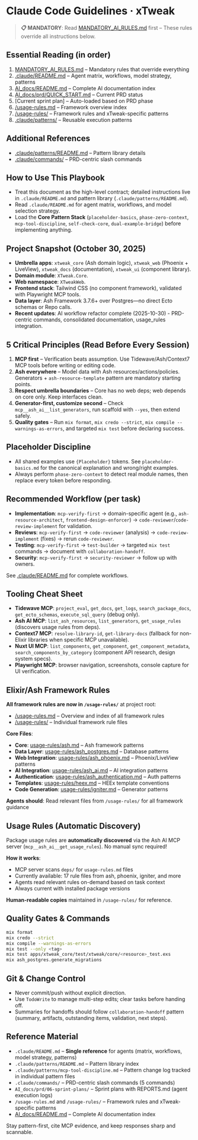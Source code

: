 # Claude Code Guidelines · xTweak

> **📋 MANDATORY**: Read [MANDATORY_AI_RULES.md](./MANDATORY_AI_RULES.md) first – These rules override all instructions below.

## Essential Reading (in order)

1. [MANDATORY_AI_RULES.md](./MANDATORY_AI_RULES.md) – Mandatory rules that override everything
2. [.claude/README.md](./.claude/README.md) – Agent matrix, workflows, model strategy, patterns
3. [AI_docs/README.md](./AI_docs/README.md) – Complete AI documentation index
4. [AI_docs/prd/QUICK_START.md](./AI_docs/prd/QUICK_START.md) – Current PRD status
5. [Current sprint plan] – Auto-loaded based on PRD phase
6. [/usage-rules.md](./usage-rules.md) – Framework overview index
7. [/usage-rules/](./usage-rules/) – Framework rules and xTweak-specific patterns
8. [.claude/patterns/](.//.claude/patterns/) – Reusable execution patterns

## Additional References

- [.claude/patterns/README.md](./.claude/patterns/README.md) – Pattern library details
- [.claude/commands/](./.claude/commands/) – PRD-centric slash commands

## How to Use This Playbook

- Treat this document as the high-level contract; detailed instructions live in `.claude/README.md` and pattern library (`.claude/patterns/README.md`).
- Read `.claude/README.md` for agent matrix, workflows, and model selection strategy.
- Load the **Core Pattern Stack** (`placeholder-basics`, `phase-zero-context`, `mcp-tool-discipline`, `self-check-core`, `dual-example-bridge`) before implementing anything.

## Project Snapshot (October 30, 2025)

- **Umbrella apps**: `xtweak_core` (Ash domain logic), `xtweak_web` (Phoenix + LiveView), `xtweak_docs` (documentation), `xtweak_ui` (component library).
- **Domain module**: `XTweak.Core`.
- **Web namespace**: `XTweakWeb`.
- **Frontend stack**: Tailwind CSS (no component framework), validated with Playwright MCP tools.
- **Data layer**: Ash Framework 3.7.6+ over Postgres—no direct Ecto schemas or Repo calls.
- **Recent updates**: AI workflow refactor complete (2025-10-30) - PRD-centric commands, consolidated documentation, usage_rules integration.

## 5 Critical Principles (Read Before Every Session)

1. **MCP first** – Verification beats assumption. Use Tidewave/Ash/Context7 MCP tools before writing or editing code.
2. **Ash everywhere** – Model data with Ash resources/actions/policies. Generators + `ash-resource-template` pattern are mandatory starting points.
3. **Respect umbrella boundaries** – Core has no web deps; web depends on core only. Keep interfaces clean.
4. **Generator-first, customize second** – Check `mcp__ash_ai__list_generators`, run scaffold with `--yes`, then extend safely.
5. **Quality gates** – Run `mix format`, `mix credo --strict`, `mix compile --warnings-as-errors`, and targeted `mix test` before declaring success.

## Placeholder Discipline

- All shared examples use `{Placeholder}` tokens. See `placeholder-basics.md` for the canonical explanation and wrong/right examples.
- Always perform `phase-zero-context` to detect real module names, then replace every token before responding.

## Recommended Workflow (per task)

- **Implementation**: `mcp-verify-first` → domain-specific agent (e.g., `ash-resource-architect`, `frontend-design-enforcer`) → `code-reviewer`/`code-review-implement` for validation.
- **Reviews**: `mcp-verify-first` → `code-reviewer` (analysis) → `code-review-implement` (fixes) → rerun `code-reviewer`.
- **Testing**: `mcp-verify-first` → `test-builder` → targeted `mix test` commands → document with `collaboration-handoff`.
- **Security**: `mcp-verify-first` → `security-reviewer` → follow up with owners.

See [.claude/README.md](./.claude/README.md) for complete workflows.

## Tooling Cheat Sheet

- **Tidewave MCP**: `project_eval`, `get_docs`, `get_logs`, `search_package_docs`, `get_ecto_schemas`, `execute_sql_query` (debug only).
- **Ash AI MCP**: `list_ash_resources`, `list_generators`, `get_usage_rules` (discovers usage rules from deps).
- **Context7 MCP**: `resolve-library-id`, `get-library-docs` (fallback for non-Elixir libraries when specific MCP unavailable).
- **Nuxt UI MCP**: `list_components`, `get_component`, `get_component_metadata`, `search_components_by_category` (component API research, design system specs).
- **Playwright MCP**: browser navigation, screenshots, console capture for UI verification.

## Elixir/Ash Framework Rules

**All framework rules are now in `/usage-rules/`** at project root:
- [/usage-rules.md](./usage-rules.md) – Overview and index of all framework rules
- [/usage-rules/](./usage-rules/) – Individual framework rule files

**Core Files**:
- **Core**: [usage-rules/ash.md](./usage-rules/ash.md) – Ash framework patterns
- **Data Layer**: [usage-rules/ash_postgres.md](./usage-rules/ash_postgres.md) – Database patterns
- **Web Integration**: [usage-rules/ash_phoenix.md](./usage-rules/ash_phoenix.md) – Phoenix/LiveView patterns
- **AI Integration**: [usage-rules/ash_ai.md](./usage-rules/ash_ai.md) – AI integration patterns
- **Authentication**: [usage-rules/ash_authentication.md](./usage-rules/ash_authentication.md) – Auth patterns
- **Templates**: [usage-rules/heex.md](./usage-rules/heex.md) – HEEx template conventions
- **Code Generation**: [usage-rules/igniter.md](./usage-rules/igniter.md) – Generator patterns

**Agents should**: Read relevant files from `/usage-rules/` for all framework guidance

## Usage Rules (Automatic Discovery)

Package usage rules are **automatically discovered** via the Ash AI MCP server (`mcp__ash_ai__get_usage_rules`). No manual sync required!

**How it works**:
- MCP server scans `deps/` for `usage-rules.md` files
- Currently available: 17 rule files from ash, phoenix, igniter, and more
- Agents read relevant rules on-demand based on task context
- Always current with installed package versions

**Human-readable copies** maintained in `/usage-rules/` for reference.

## Quality Gates & Commands

```bash
mix format
mix credo --strict
mix compile --warnings-as-errors
mix test --only <tag>
mix test apps/xtweak_core/test/xtweak/core/<resource>_test.exs
mix ash_postgres.generate_migrations
```

## Git & Change Control

- Never commit/push without explicit direction.
- Use `TodoWrite` to manage multi-step edits; clear tasks before handing off.
- Summaries for handoffs should follow `collaboration-handoff` pattern (summary, artifacts, outstanding items, validation, next steps).

## Reference Material

- `.claude/README.md` – **Single reference** for agents (matrix, workflows, model strategy, patterns)
- `.claude/patterns/README.md` – Pattern library index
- `.claude/patterns/mcp-tool-discipline.md` – Pattern change log tracked in individual pattern files
- `.claude/commands/` – PRD-centric slash commands (5 commands)
- `AI_docs/prd/06-sprint-plans/` – Sprint plans with REPORTS.md (agent execution logs)
- `/usage-rules.md` and `/usage-rules/` – Framework rules and xTweak-specific patterns
- [AI_docs/README.md](./AI_docs/README.md) – Complete AI documentation index

Stay pattern-first, cite MCP evidence, and keep responses sharp and scannable.
